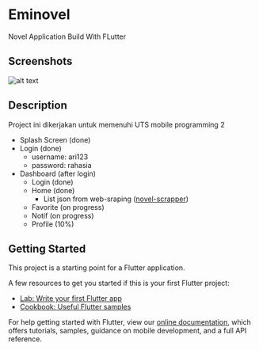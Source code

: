 # Eminovel

Novel Application Build With FLutter

## Screenshots
![alt text](https://github.com/aribrilliantsyah/eminovel/blob/main/ss/splashscreen?raw=true)

## Description
Project ini dikerjakan untuk memenuhi UTS mobile programming 2 
- Splash Screen (done)
- Login (done)
  - username: ari123
  - password: rahasia
- Dashboard (after login)
  - Login (done)
  - Home (done)
    - List json from web-sraping ([novel-scrapper](https://github.com/aribrilliantsyah/novel-scrapper))
  - Favorite (on progress)
  - Notif (on progress)
  - Profile (10%)

## Getting Started

This project is a starting point for a Flutter application.

A few resources to get you started if this is your first Flutter project:

- [Lab: Write your first Flutter app](https://flutter.dev/docs/get-started/codelab)
- [Cookbook: Useful Flutter samples](https://flutter.dev/docs/cookbook)

For help getting started with Flutter, view our
[online documentation](https://flutter.dev/docs), which offers tutorials,
samples, guidance on mobile development, and a full API reference.


